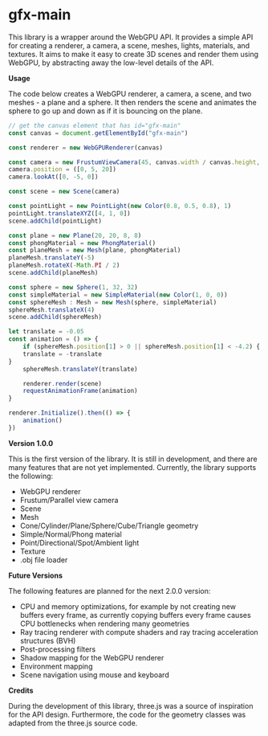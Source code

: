 # gfx-main

This library is a wrapper around the WebGPU API. It provides a simple API for creating a
renderer, a camera, a scene, meshes, lights, materials, and textures. It aims to make it
easy to create 3D scenes and render them using WebGPU, by abstracting away the low-level
details of the API.

**Usage**

The code below creates a WebGPU renderer, a camera, a scene, and two meshes - a plane and a sphere. It then renders the scene and animates the sphere to go up and down as if it is bouncing on the plane.

```javascript
// get the canvas element that has id="gfx-main"
const canvas = document.getElementById("gfx-main")

const renderer = new WebGPURenderer(canvas)

const camera = new FrustumViewCamera(45, canvas.width / canvas.height, 0.1, 1000)
camera.position = ([0, 5, 20])
camera.lookAt([0, -5, 0])

const scene = new Scene(camera)

const pointLight = new PointLight(new Color(0.8, 0.5, 0.8), 1)
pointLight.translateXYZ([4, 1, 0])
scene.addChild(pointLight)

const plane = new Plane(20, 20, 8, 8)
const phongMaterial = new PhongMaterial()
const planeMesh = new Mesh(plane, phongMaterial)
planeMesh.translateY(-5)
planeMesh.rotateX(-Math.PI / 2)
scene.addChild(planeMesh)

const sphere = new Sphere(1, 32, 32)
const simpleMaterial = new SimpleMaterial(new Color(1, 0, 0))
const sphereMesh : Mesh = new Mesh(sphere, simpleMaterial)
sphereMesh.translateX(4)
scene.addChild(sphereMesh)

let translate = -0.05
const animation = () => {
    if (sphereMesh.position[1] > 0 || sphereMesh.position[1] < -4.2) {
    translate = -translate
}
    sphereMesh.translateY(translate)

    renderer.render(scene)
    requestAnimationFrame(animation)
}

renderer.Initialize().then(() => {
    animation()
})
```

**Version 1.0.0**

This is the first version of the library. It is still in development, and there are many
features that are not yet implemented. Currently, the library supports the following:

- WebGPU renderer
- Frustum/Parallel view camera
- Scene
- Mesh
- Cone/Cylinder/Plane/Sphere/Cube/Triangle geometry
- Simple/Normal/Phong material
- Point/Directional/Spot/Ambient light
- Texture
- .obj file loader

**Future Versions**

The following features are planned for the next 2.0.0 version:

- CPU and memory optimizations, for example by not creating new 
buffers every frame, as currently copying buffers every frame causes CPU bottlenecks when rendering many geometries
- Ray tracing renderer with compute shaders and ray tracing acceleration structures (BVH)
- Post-processing filters
- Shadow mapping for the WebGPU renderer
- Environment mapping
- Scene navigation using mouse and keyboard

**Credits**

During the development of this library, three.js was a source of inspiration for the API design. Furthermore, 
the code for the geometry classes was adapted from the three.js source code.